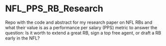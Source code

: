 # NFL_PPS_RB_Research
Repo with the code and abstract for my research paper on NFL RBs and what their value is as a performance per salary (PPS) metric to answer the question: Is it worth to extend a great RB, sign a top free agent, or draft a RB early in the NFL? 
